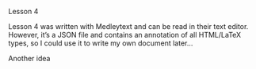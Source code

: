 Lesson 4

Lesson 4 was written with Medleytext and can be read in their text editor.
However, it’s a JSON file and contains an annotation of all HTML/LaTeX types, so I could use it to write my own document later…

Another idea